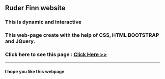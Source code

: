 ## Ruder Finn website 
### This is dynamic and interactive

### This web-page create with the help of CSS, HTML BOOTSTRAP and JQuery.
### Click here to see this page : [Click Here >>](https://subratgoogle.github.io/ruder-finn-website/)
<hr>

####  I hope you like this webpage
